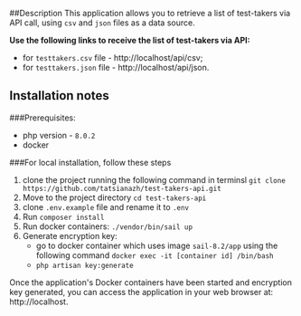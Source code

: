 ##Description
This application allows you to retrieve a list of test-takers via API call,
using `csv` and `json` files as a data source.

**Use the following links to receive the list of test-takers via API:**

- for `testtakers.csv` file - http://localhost/api/csv;
- for `testtakers.json` file - http://localhost/api/json.

## Installation notes

###Prerequisites:
- php version - `8.0.2`
- docker

###For local installation, follow these steps
1. clone the project running the following command in terminsl `git clone https://github.com/tatsianazh/test-takers-api.git`
2. Move to the project directory `cd test-takers-api`
3. clone `.env.example` file and rename it to `.env`
4. Run `composer install`
5. Run docker containers: `./vendor/bin/sail up`
6. Generate encryption key:
   - go to docker container which uses image `sail-8.2/app` using the following command `docker exec -it [container id] /bin/bash`
   - `php artisan key:generate`

Once the application's Docker containers have been started and encryption key generated, you can access the application in your web browser at: http://localhost.
